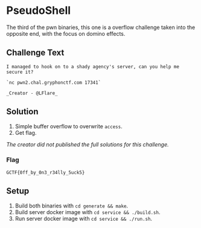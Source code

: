 # PseudoShell
The third of the pwn binaries, this one is a overflow challenge taken into the opposite end, with the focus on domino effects.

## Challenge Text
```
I managed to hook on to a shady agency's server, can you help me secure it?

`nc pwn2.chal.gryphonctf.com 17341`

_Creator - @LFlare_
```

## Solution
1. Simple buffer overflow to overwrite `access`.
2. Get flag.

<i>The creator did not published the full solutions for this challenge.</i>

### Flag
`GCTF{0ff_by_0n3_r34lly_5uck5}`

## Setup
1. Build both binaries with `cd generate && make`.
2. Build server docker image with `cd service && ./build.sh`.
3. Run server docker image with `cd service && ./run.sh`.


